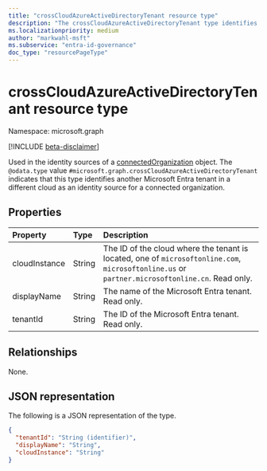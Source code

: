```yaml
---
title: "crossCloudAzureActiveDirectoryTenant resource type"
description: "The crossCloudAzureActiveDirectoryTenant type identifies another Microsoft Entra tenant in a different cloud as an identity source for a connected organization."
ms.localizationpriority: medium
author: "markwahl-msft"
ms.subservice: "entra-id-governance"
doc_type: "resourcePageType"
---
```


# crossCloudAzureActiveDirectoryTenant resource type

Namespace: microsoft.graph

[!INCLUDE [beta-disclaimer](../../includes/beta-disclaimer.md)]

Used in the identity sources of a [connectedOrganization](connectedOrganization.md) object. The `@odata.type` value `#microsoft.graph.crossCloudAzureActiveDirectoryTenant` indicates that this type identifies another Microsoft Entra tenant in a different cloud as an identity source for a connected organization.


## Properties

| Property                     | Type                      | Description |
| :--------------------------- | :------------------------ | :---------- |
| cloudInstance | String | The ID of the cloud where the tenant is located, one of `microsoftonline.com`, `microsoftonline.us` or `partner.microsoftonline.cn`. Read only. |
| displayName |String | The name of the Microsoft Entra tenant. Read only. |
| tenantId |String | The ID of the Microsoft Entra tenant. Read only. |

## Relationships

None.

## JSON representation

The following is a JSON representation of the type.

<!-- {
  "blockType": "resource",
  "optionalProperties": [

  ],
  "@odata.type": "microsoft.graph.crossCloudAzureActiveDirectoryTenant",
  "baseType": "microsoft.graph.identitySource"
}-->

```json
{
  "tenantId": "String (identifier)",
  "displayName": "String",
  "cloudInstance": "String"
}
```

<!-- uuid: 16cd6b66-4b1a-43a1-adaf-3a886856ed98
2019-02-04 14:57:30 UTC -->
<!-- {
  "type": "#page.annotation",
  "description": "crossCloudAzureActiveDirectoryTenant resource type",
  "keywords": "",
  "section": "documentation",
  "tocPath": ""
}-->

